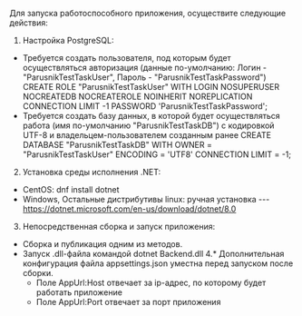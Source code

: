 Для запуска работоспособного приложения, осуществите следующие действия:
1. Настройка PostgreSQL:
- Требуется создать пользователя, под которым будет осуществляться авторизация (данные по-умолчанию: Логин - "ParusnikTestTaskUser", Пароль - "ParusnikTestTaskPassword")
    CREATE ROLE "ParusnikTestTaskUser" WITH
  	LOGIN
  	NOSUPERUSER
  	NOCREATEDB
  	NOCREATEROLE
  	NOINHERIT
  	NOREPLICATION
  	CONNECTION LIMIT -1
  	PASSWORD 'ParusnikTestTaskPassword';
- Требуется создать базу данных, в которой будет осуществляться работа (имя по-умолчанию "ParusnikTestTaskDB") с кодировкой UTF-8 и владельцем-пользователем созданным ранее
    CREATE DATABASE "ParusnikTestTaskDB" 
  	WITH OWNER = "ParusnikTestTaskUser"
  	ENCODING = 'UTF8'
  	CONNECTION LIMIT = -1;
2. Установка среды исполнения .NET:
  - CentOS: dnf install dotnet
  - Windows, Остальные дистрибутивы linux: ручная установка
  --- https://dotnet.microsoft.com/en-us/download/dotnet/8.0
3. Непосредственная сборка и запуск приложения:
  - Сборка и публикация одним из методов.
  - Запуск .dll-файла командой dotnet Backend.dll
4.* Дополнительная конфигурация файла appsettings.json уместна перед запуском после сборки.
    - Поле AppUrl:Host отвечает за ip-адрес, по которому будет работать приложение
    - Поле AppUrl:Port отвечает за порт приложения
